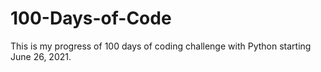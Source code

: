 # 100-Days-of-Code
This is my progress of 100 days of coding challenge with Python starting June 26, 2021.
